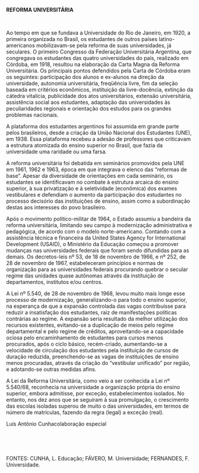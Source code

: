 **REFORMA UNIVERSITÁRIA**

 

Ao tempo em que se fundava a Universidade do Rio de Janeiro, em 1920, a
primeira organizada no Brasil, os estudantes de outros países
latino-americanos mobilizavam-se pela reforma de suas universidades, já
seculares. O primeiro Congresso da Federação Universitária Argentina,
que congregava os estudantes das quatro universidades do país, realizado
em Córdoba, em 1918, resultou na elaboração da Carta Magna da Reforma
Universitária. Os principais pontos defendidos pela Carta de Córdoba
eram os seguintes: participação dos alunos e ex-alunos na direção da
universidade, autonomia universitária, freqüência livre, fim da seleção
baseada em critérios econômicos, instituição da livre-docência, extinção
da cátedra vitalícia, publicidade dos atos universitários, extensão
universitária, assistência social aos estudantes, adaptação das
universidades às peculiaridades regionais e orientação dos estudos para
os grandes problemas nacionais.

A plataforma dos estudantes argentinos foi assumida em grande parte
pelos brasileiros, desde a criação da União Nacional dos Estudantes
(UNE), em 1938. Essa plataforma recebeu a adesão de professores que
criticavam a estrutura atomizada do ensino superior no Brasil, que fazia
da universidade uma raridade ou uma farsa.

A reforma universitária foi debatida em seminários promovidos pela UNE
em 1961, 1962 e 1963, época em que integrava o elenco das “reformas de
base”. Apesar da diversidade de orientações em cada seminário, os
estudantes se identificavam no combate à estrutura arcaica do ensino
superior, à sua privatização e à seletividade (econômica) dos exames
vestibulares e defendiam o aumento da participação dos estudantes no
processo decisório das instituições de ensino, assim como a subordinação
destas aos interesses do povo brasileiro.

Após o movimento político-militar de 1964, o Estado assumiu a bandeira
da reforma universitária, limitando seu campo à modernização
administrativa e pedagógica, de acordo com o modelo norte-americano.
Contando com a assistência técnica e financeira da United States Agency
for International Development (USAID), o Ministério da Educação começou
a promover mudanças nas universidades federais que foram sendo
difundidas para as demais. Os decretos-leis nº 53, de 18 de novembro de
1966, e nº 252, de 28 de novembro de 1967, estabeleceram princípios e
normas de organização para as universidades federais procurando quebrar
o secular regime das unidades quase autônomas através da instituição de
departamentos, institutos e/ou centros.

A Lei nº 5.540, de 28 de novembro de 1968, levou muito mais longe esse
processo de modernização, generalizando-o para todo o ensino superior,
na esperança de que a expansão controlada das vagas contribuísse para
reduzir a insatisfação dos estudantes, raiz de manifestações políticas
contrárias ao regime. A expansão seria resultado da melhor utilização
dos recursos existentes, evitando-se a duplicação de meios pelo regime
departamental e pelo regime de créditos, aproveitando-se a capacidade
ociosa pelo encaminhamento de estudantes para cursos menos procurados,
após o ciclo básico, recém-criado, aumentando-se a velocidade de
circulação dos estudantes pela instituição de cursos de duração
reduzida, preenchendo-se as vagas de instituições de ensino menos
procuradas, através da criação do “vestibular unificado” por região, e
adotando-se outras medidas afins.

A Lei da Reforma Universitária, como veio a ser conhecida a Lei nº
5.540/68, reconhecia na universidade a organização própria do ensino
superior, embora admitisse, por exceção, estabelecimentos isolados. No
entanto, nos dez anos que se seguiram à sua promulgação, o crescimento
das escolas isoladas superou de muito o das universidades, em termos de
número de matrículas, fazendo da regra (legal) a exceção (real).

Luís Antônio Cunhacolaboração especial

 

 

FONTES: CUNHA, L. Educação; FÁVERO, M. Universidade; FERNANDES, F.
Universidade.

 
